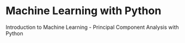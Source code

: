 # Machine Learning with Python
Introduction to Machine Learning - Principal Component Analysis with Python

